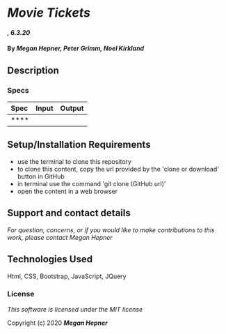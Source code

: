 # _Movie Tickets_


#### _, 6.3.20_

#### By _**Megan Hepner, Peter Grimm, Noel Kirkland**_

## Description

### Specs
| Spec | Input | Output |
| :-------------     | :------------- | :------------- |
| **** |  |  |

## Setup/Installation Requirements

* use the terminal to clone this repository 
* to clone this content, copy the url provided by the 'clone or download' button in GitHub
* in terminal use the command 'git clone (GitHub url)'
* open the content in a web browser

## Support and contact details

_For question, concerns, or if you would like to make contributions to this work, please contact Megan Hepner_

## Technologies Used

Html, CSS, Bootstrap, JavaScript, JQuery

### License

*This software is licensed under the MIT license*

Copyright (c) 2020 **_Megan Hepner_**